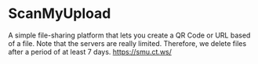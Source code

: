 # ScanMyUpload
A simple file-sharing platform that lets you create a QR Code or URL based of a file. Note that the servers are really limited. Therefore, we delete files after a period of at least 7 days.
https://smu.ct.ws/
